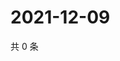# 2021-12-09

共 0 条

<!-- BEGIN WEIBO -->
<!-- 最后更新时间 Thu Dec 09 2021 17:09:33 GMT+0800 (China Standard Time) -->

<!-- END WEIBO -->
